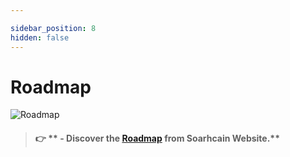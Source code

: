 ```yaml
---

sidebar_position: 8
hidden: false
---
```


# Roadmap

![Roadmap](/img/roadmap.jpg)

> #### :point_right:  ** - Discover the [Roadmap](http://explorer.soarchain.com/ ) from Soarhcain Website.**